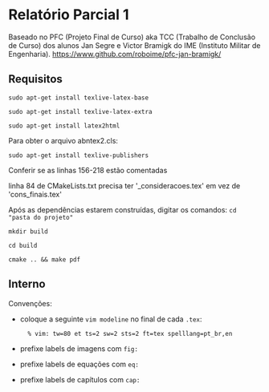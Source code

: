 # Relatório Parcial 1

Baseado no PFC (Projeto Final de Curso) aka TCC (Trabalho de Conclusão de Curso) dos
alunos Jan Segre e Victor Bramigk do IME (Instituto Militar de Engenharia).
https://www.github.com/roboime/pfc-jan-bramigk/

## Requisitos

`sudo apt-get install texlive-latex-base`

`sudo apt-get install texlive-latex-extra`

`sudo apt-get install latex2html`

Para obter o arquivo abntex2.cls:

`sudo apt-get install texlive-publishers`

Conferir se as linhas 156-218 estão comentadas

linha 84 de CMakeLists.txt precisa ter '_consideracoes.tex' em vez de 'cons_finais.tex'

Após as dependências estarem construídas, digitar os comandos:
`cd "pasta do projeto"`

`mkdir build`

`cd build`

`cmake .. && make pdf`

## Interno

Convenções:

- coloque a seguinte `vim modeline` no final de cada `.tex`:

        % vim: tw=80 et ts=2 sw=2 sts=2 ft=tex spelllang=pt_br,en

- prefixe labels de imagens com `fig:`
- prefixe labels de equações com `eq:`
- prefixe labels de capítulos com `cap:`
